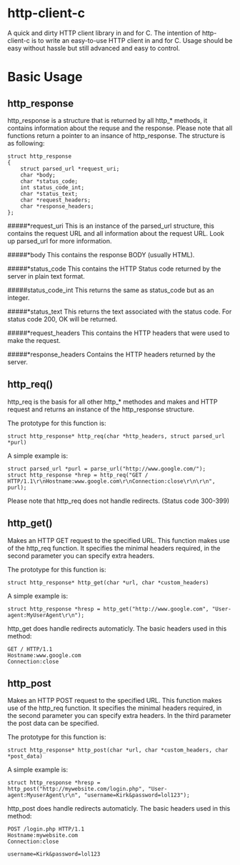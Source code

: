 http-client-c
=============

A quick and dirty HTTP client library in and for C. The intention of http-client-c is to write an easy-to-use HTTP client in and for C.
Usage should be easy without hassle but still advanced and easy to control.

Basic Usage
===============
http_response 
-------------
http_response is a structure that is returned by all http_* methods, it contains information about the requse and the response.
Please note that all functions return a pointer to an insance of http_response. The structure is as following:

	struct http_response
	{
		struct parsed_url *request_uri;
		char *body;
		char *status_code;
		int status_code_int;
		char *status_text;
		char *request_headers;
		char *response_headers;
	};
	
#####*request_uri
This is an instance of the parsed_url structure, this contains the request URL and all information about the request
URL. Look up parsed_url for more information.

#####*body
This contains the response BODY (usually HTML).

#####*status_code
This contains the HTTP Status code returned by the server in plain text format.

#####status_code_int
This returns the same as status_code but as an integer.

#####*status_text
This returns the text associated with the status code. For status code 200, OK will be returned.

#####*request_headers
This contains the HTTP headers that were used to make the request.

#####*response_headers
Contains the HTTP headers returned by the server.

http_req()
-------------
http_req is the basis for all other http_* methodes and makes and HTTP request and returns an instance of the http_response structure.

The prototype for this function is:

	struct http_response* http_req(char *http_headers, struct parsed_url *purl)
	
A simple example is:
	
	struct parsed_url *purl = parse_url("http://www.google.com/");
	struct http_response *hrep = http_req("GET / HTTP/1.1\r\nHostname:www.google.com\r\nConnection:close\r\n\r\n", purl);

Please note that http_req does not handle redirects. (Status code 300-399)

http_get()
-------------
Makes an HTTP GET request to the specified URL. This function makes use of the http_req function. It specifies
the minimal headers required, in the second parameter you can specify extra headers.

The prototype for this function is:

	struct http_response* http_get(char *url, char *custom_headers)
	
A simple example is:

	struct http_response *hresp = http_get("http://www.google.com", "User-agent:MyUserAgent\r\n");
	
http_get does handle redirects automaticly. The basic headers used in this method:

	GET / HTTP/1.1
	Hostname:www.google.com
	Connection:close
	
http_post
------------
Makes an HTTP POST request to the specified URL. This function makes use of the http_req function. It specifies
the minimal headers required, in the second parameter you can specify extra headers. In the third parameter
the post data can be specified.

The prototype for this function is:

	struct http_response* http_post(char *url, char *custom_headers, char *post_data)
	
A simple example is:

	struct http_response *hresp = http_post("http://mywebsite.com/login.php", "User-agent:MyuserAgent\r\n", "username=Kirk&password=lol123");
	
http_post does handle redirects automaticly. The basic headers used in this method:

	POST /login.php HTTP/1.1
	Hostname:mywebsite.com
	Connection:close
	
	username=Kirk&password=lol123
	


